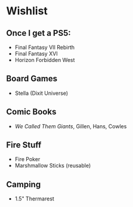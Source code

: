 # Wishlist

## Once I get a PS5:
* Final Fantasy VII Rebirth
* Final Fantasy XVI
* Horizon Forbidden West

## Board Games
* Stella (Dixit Universe)

## Comic Books
* _We Called Them Giants_, Gillen, Hans, Cowles

## Fire Stuff
* Fire Poker
* Marshmallow Sticks (reusable)

## Camping
* 1.5" Thermarest

